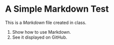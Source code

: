 # A Simple Markdown Test

This is a *Markdown* file created in class.

1. Show how to use Markdown.
2. See it displayed on GitHub.

